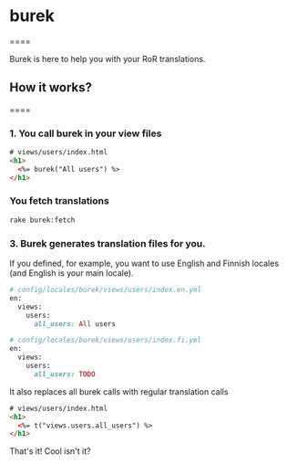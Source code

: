 # burek
====

Burek is here to help you with your RoR translations. 

## How it works?
====

### 1. You call burek in your view files 

```html
# views/users/index.html
<h1>
  <%= burek("All users") %>
</h1>
```

###  You fetch translations

```bash
rake burek:fetch
```

### 3. Burek generates translation files for you.
If you defined, for example, you want to use English and Finnish locales (and English is your main locale).

```ruby
# config/locales/burek/views/users/index.en.yml
en:
  views:
    users:
      all_users: All users
```

```ruby
# config/locales/burek/views/users/index.fi.yml
en:
  views:
    users:
      all_users: TODO
```

It also replaces all burek calls with regular translation calls

```html
# views/users/index.html
<h1>
  <%= t("views.users.all_users") %>
</h1>
```

That's it! Cool isn't it?

